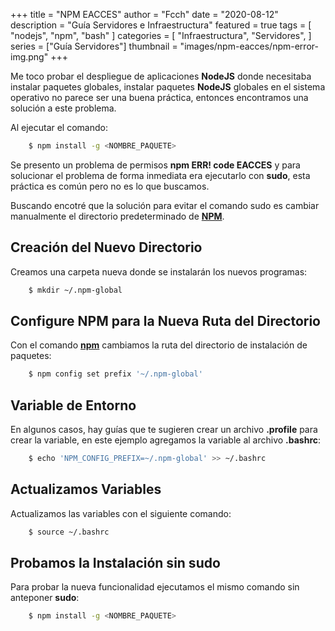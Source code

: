 +++
title = "NPM EACCES"
author = "Fcch"
date = "2020-08-12"
description = "Guía Servidores e Infraestructura"
featured = true
tags = [
    "nodejs",
    "npm",
    "bash"
]
categories = [
    "Infraestructura",
    "Servidores",
]
series = ["Guía Servidores"]
thumbnail = "images/npm-eacces/npm-error-img.png"
+++

Me toco probar el despliegue de aplicaciones **NodeJS** donde necesitaba instalar paquetes globales, instalar paquetes **NodeJS** globales en el sistema operativo no parece ser una buena práctica, entonces encontramos una solución a este problema.

<!--more-->

Al ejecutar el comando:

```bash
    $ npm install -g <NOMBRE_PAQUETE>
```

Se presento un problema de permisos **npm ERR! code EACCES** y para solucionar el problema de forma inmediata era ejecutarlo con **sudo**, esta práctica es común pero no es lo que buscamos.

Buscando encotré que la solución para evitar el comando sudo es cambiar manualmente el directorio predeterminado de [**NPM**](https://nodejs.org/en/).

## Creación del Nuevo Directorio

Creamos una carpeta nueva donde se instalarán los nuevos programas:

```bash
    $ mkdir ~/.npm-global
```

## Configure NPM para la Nueva Ruta del Directorio

Con el comando [**npm**](https://nodejs.org/en/) cambiamos la ruta del directorio de instalación de paquetes:

```bash
    $ npm config set prefix '~/.npm-global'
```

## Variable de Entorno

En algunos casos, hay guías que te sugieren crear un archivo **.profile** para crear la variable, en este ejemplo agregamos la variable al archivo **.bashrc**:

```bash
    $ echo 'NPM_CONFIG_PREFIX=~/.npm-global' >> ~/.bashrc
```

## Actualizamos Variables

Actualizamos las variables con el siguiente comando:

```bash
    $ source ~/.bashrc
```

## Probamos la Instalación sin sudo

Para probar la nueva funcionalidad ejecutamos el mismo comando sin anteponer **sudo**:

```bash
    $ npm install -g <NOMBRE_PAQUETE>
```